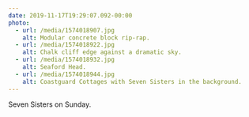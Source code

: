 ```yaml
---
date: 2019-11-17T19:29:07.092-00:00
photo:
  - url: /media/1574018907.jpg
    alt: Modular concrete block rip-rap.
  - url: /media/1574018922.jpg
    alt: Chalk cliff edge against a dramatic sky.
  - url: /media/1574018932.jpg
    alt: Seaford Head.
  - url: /media/1574018944.jpg
    alt: Coastguard Cottages with Seven Sisters in the background.
---
```

Seven Sisters on Sunday.
